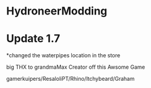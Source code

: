 # HydroneerModding

# Update 1.7

*changed the waterpipes location in the store


big THX to grandmaMax Creator off this Awsome Game

gamerkuipers/ResaloliPT/Rhino/Itchybeard/Graham
